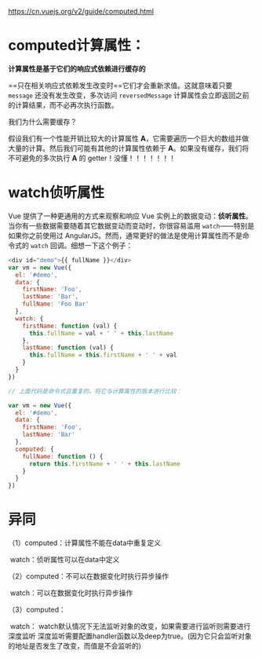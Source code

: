 https://cn.vuejs.org/v2/guide/computed.html

# computed计算属性：

**计算属性是基于它们的响应式依赖进行缓存的**

==只在相关响应式依赖发生改变时==它们才会重新求值。这就意味着只要 `message` 还没有发生改变，多次访问 `reversedMessage` 计算属性会立即返回之前的计算结果，而不必再次执行函数。

我们为什么需要缓存？

假设我们有一个性能开销比较大的计算属性 **A**，它需要遍历一个巨大的数组并做大量的计算。然后我们可能有其他的计算属性依赖于 **A**。如果没有缓存，我们将不可避免的多次执行 **A** 的 getter！没懂！！！！！！！



# watch侦听属性

Vue 提供了一种更通用的方式来观察和响应 Vue 实例上的数据变动：**侦听属性**。当你有一些数据需要随着其它数据变动而变动时，你很容易滥用 `watch`——特别是如果你之前使用过 AngularJS。然而，通常更好的做法是使用计算属性而不是命令式的 `watch` 回调。细想一下这个例子：

```javascript
<div id="demo">{{ fullName }}</div>
var vm = new Vue({
  el: '#demo',
  data: {
    firstName: 'Foo',
    lastName: 'Bar',
    fullName: 'Foo Bar'
  },
  watch: {
    firstName: function (val) {
      this.fullName = val + ' ' + this.lastName
    },
    lastName: function (val) {
      this.fullName = this.firstName + ' ' + val
    }
  }
})

// 上面代码是命令式且重复的。将它与计算属性的版本进行比较：

var vm = new Vue({
  el: '#demo',
  data: {
    firstName: 'Foo',
    lastName: 'Bar'
  },
  computed: {
    fullName: function () {
      return this.firstName + ' ' + this.lastName
    }
  }
})
```



# 异同

（1）computed：计算属性不能在data中重复定义

​		  watch：侦听属性可以在data中定义

（2）computed：不可以在数据变化时执行异步操作

​		 watch：可以在数据变化时执行异步操作

（3）computed：

​	      watch： watch默认情况下无法监听对象的改变，如果需要进行监听则需要进行深度监听 深度监听需要配置handler函数以及deep为true。(因为它只会监听对象的地址是否发生了改变，而值是不会监听的)


























































